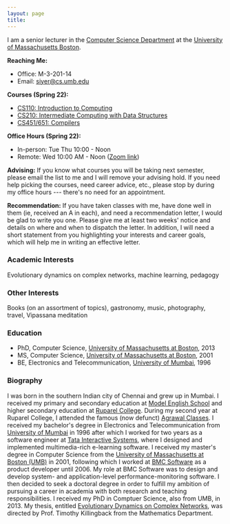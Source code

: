 ```yaml
---
layout: page
title:
---
```


I am a senior lecturer in the [Computer Science Department](http://www.cs.umb.edu) at the [University of Massachusetts Boston](http://www.umb.edu).

**Reaching Me:**

- Office: M-3-201-14
- Email: [siyer@cs.umb.edu](mailto://siyer@cs.umb.edu)

**Courses (Spring 22):**

- [CS110: Introduction to Computing](http://www.swamiiyer.net/cs110/)
- [CS210: Intermediate Computing with Data Structures](http://www.swamiiyer.net/cs210/)
- [CS451/651: Compilers](http://www.swamiiyer.net/cs451/)

**Office Hours (Spring 22):**

- In-person: Tue Thu 10:00 - Noon
- Remote: Wed 10:00 AM - Noon ([Zoom link](https://umassboston.zoom.us/j/8790346943?pwd=N1VCR0RnbnJhNVpBZEprbmdFcVF0Zz09))

**Advising:** If you know what courses you will be taking next semester, please email the list to me and I will remove your advising hold. If you need help picking the courses, need career advice, etc., please stop by during my office hours --- there's no need for an appointment.

**Recommendation:** If you have taken classes with me, have done well in them (ie, received an A in each), and need a recommendation letter, I would be glad to write you one. Please give me at least two weeks' notice and details on where and when to dispatch the letter. In addition, I will need a short statement from you highlighting your interests and career goals, which will help me in writing an effective letter.

### Academic Interests

Evolutionary dynamics on complex networks, machine learning, pedagogy

### Other Interests

Books (on an assortment of topics), gastronomy, music, photography, travel, Vipassana meditation

### Education

- PhD, Computer Science, [University of Massachusetts at Boston](http://www.umb.edu), 2013
- MS, Computer Science, [University of Massachusetts at Boston](http://www.umb.edu), 2001
- BE, Electronics and Telecommunication, [University of Mumbai](https://mu.ac.in), 1996

### Biography

I was born in the southern Indian city of Chennai and grew up in Mumbai. I received my primary and secondary education at [Model English School](http://goo.gl/maps/JIxgN) and higher secondary education at [Ruparel College](http://www.ruparel.edu/). During my second year at Ruparel College, I attended the famous (now defunct) [Agrawal Classes](http://timesofindia.indiatimes.com/city/mumbai/Coaching-centre-downs-shutters-after-57-years/articleshow/7187553.cms). I received my bachelor's degree in Electronics and Telecommunication from [University of Mumbai](https://mu.ac.in) in 1996 after which I worked for two years as a software engineer at [Tata Interactive Systems](http://www.tatainteractive.com/), where I designed and implemented multimedia-rich e-learning software. I received my master's degree in Computer Science from the [University of Massachusetts at Boston (UMB)](http://www.umb.edu) in 2001, following which I worked at [BMC Software](http://www.bmcsoftware.com/) as a product developer until 2006. My role at BMC Software was to design and develop system- and application-level performance-monitoring software. I then decided to seek a doctoral degree in order to fulfill my ambition of pursuing a career in academia with both research and teaching responsibilities. I received my PhD in Comptuer Science, also from UMB, in 2013. My thesis, entitled [Evolutionary Dynamics on Complex Networks](http://scholarworks.umb.edu/doctoral_dissertations/113), was directed by Prof. Timothy Killingback from the Mathematics Department.